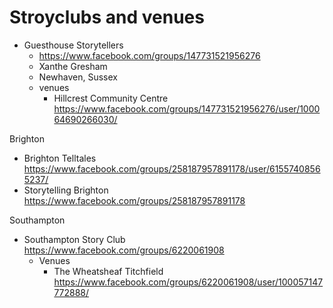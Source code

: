 # Stroyclubs and venues


- Guesthouse Storytellers
  - https://www.facebook.com/groups/147731521956276
  - Xanthe Gresham
  - Newhaven, Sussex
  - venues
    - Hillcrest Community Centre https://www.facebook.com/groups/147731521956276/user/100064690266030/
   
Brighton

- Brighton Telltales https://www.facebook.com/groups/258187957891178/user/61557408565237/
- Storytelling Brighton https://www.facebook.com/groups/258187957891178

Southampton

- Southampton Story Club https://www.facebook.com/groups/6220061908
  - Venues
    - The Wheatsheaf Titchfield https://www.facebook.com/groups/6220061908/user/100057147772888/
